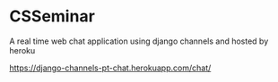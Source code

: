# CSSeminar
A real time web chat application using django channels and hosted by heroku

https://django-channels-pt-chat.herokuapp.com/chat/
